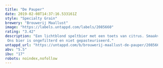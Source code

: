 ```yaml
---
title: "De Pauper"
date: 2019-02-08T14:37:16.533161Z
style: "Specialty Grain"
brewery: "Brouwerij Maallust"
image: "https://labels.untappd.com/labels/2085660"
rating: "3.42"
description: "Een lichtblond speltbier met een toets van citrus. Smaakvol fris met een subtiele hoppige afdronk. Ons bier is ongefilterd en niet gepasteuriseerd."
untappd_url: "https://untappd.com/b/brouwerij-maallust-de-pauper/2085660"
abv: "5.5"
ibu: "17"
robots: noindex,nofollow
---
```

